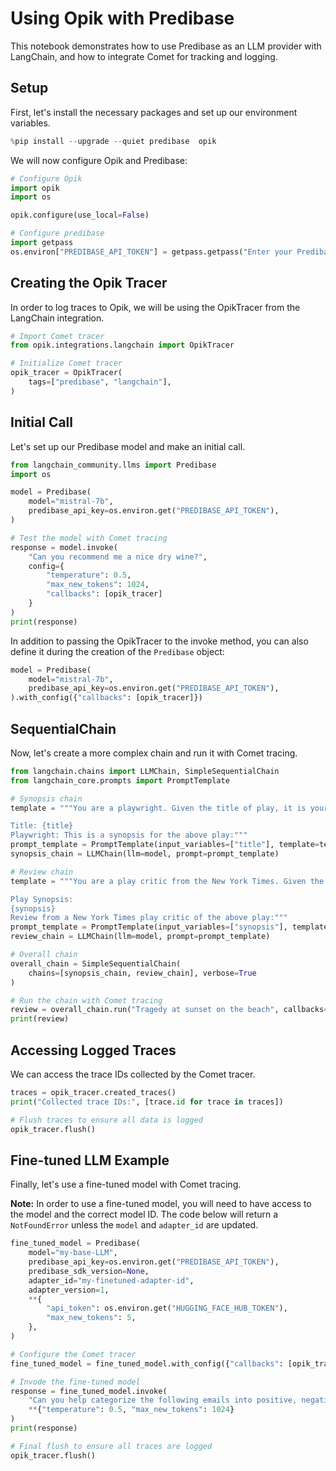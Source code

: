 # Using Opik with Predibase

This notebook demonstrates how to use Predibase as an LLM provider with LangChain, and how to integrate Comet for tracking and logging.

## Setup

First, let's install the necessary packages and set up our environment variables.


```python
%pip install --upgrade --quiet predibase  opik
```

We will now configure Opik and Predibase:


```python
# Configure Opik
import opik
import os

opik.configure(use_local=False)

# Configure predibase
import getpass
os.environ["PREDIBASE_API_TOKEN"] = getpass.getpass("Enter your Predibase API token")
```

## Creating the Opik Tracer

In order to log traces to Opik, we will be using the OpikTracer from the LangChain integration.


```python
# Import Comet tracer
from opik.integrations.langchain import OpikTracer

# Initialize Comet tracer
opik_tracer = OpikTracer(
    tags=["predibase", "langchain"],
)
```

## Initial Call

Let's set up our Predibase model and make an initial call.


```python
from langchain_community.llms import Predibase
import os

model = Predibase(
    model="mistral-7b",
    predibase_api_key=os.environ.get("PREDIBASE_API_TOKEN"),
)

# Test the model with Comet tracing
response = model.invoke(
    "Can you recommend me a nice dry wine?",
    config={
        "temperature": 0.5,
        "max_new_tokens": 1024,
        "callbacks": [opik_tracer]
    }
)
print(response)
```

In addition to passing the OpikTracer to the invoke method, you can also define it during the creation of the `Predibase` object:

```python
model = Predibase(
    model="mistral-7b",
    predibase_api_key=os.environ.get("PREDIBASE_API_TOKEN"),
).with_config({"callbacks": [opik_tracer]})
```

## SequentialChain

Now, let's create a more complex chain and run it with Comet tracing.


```python
from langchain.chains import LLMChain, SimpleSequentialChain
from langchain_core.prompts import PromptTemplate

# Synopsis chain
template = """You are a playwright. Given the title of play, it is your job to write a synopsis for that title.

Title: {title}
Playwright: This is a synopsis for the above play:"""
prompt_template = PromptTemplate(input_variables=["title"], template=template)
synopsis_chain = LLMChain(llm=model, prompt=prompt_template)

# Review chain
template = """You are a play critic from the New York Times. Given the synopsis of play, it is your job to write a review for that play.

Play Synopsis:
{synopsis}
Review from a New York Times play critic of the above play:"""
prompt_template = PromptTemplate(input_variables=["synopsis"], template=template)
review_chain = LLMChain(llm=model, prompt=prompt_template)

# Overall chain
overall_chain = SimpleSequentialChain(
    chains=[synopsis_chain, review_chain], verbose=True
)

# Run the chain with Comet tracing
review = overall_chain.run("Tragedy at sunset on the beach", callbacks=[opik_tracer])
print(review)
```

## Accessing Logged Traces

We can access the trace IDs collected by the Comet tracer.


```python
traces = opik_tracer.created_traces()
print("Collected trace IDs:", [trace.id for trace in traces])

# Flush traces to ensure all data is logged
opik_tracer.flush()
```

## Fine-tuned LLM Example

Finally, let's use a fine-tuned model with Comet tracing.

**Note:** In order to use a fine-tuned model, you will need to have access to the model and the correct model ID. The code below will return a `NotFoundError` unless the `model` and `adapter_id` are updated.


```python
fine_tuned_model = Predibase(
    model="my-base-LLM",
    predibase_api_key=os.environ.get("PREDIBASE_API_TOKEN"),
    predibase_sdk_version=None,
    adapter_id="my-finetuned-adapter-id",
    adapter_version=1,
    **{
        "api_token": os.environ.get("HUGGING_FACE_HUB_TOKEN"),
        "max_new_tokens": 5,
    },
)

# Configure the Comet tracer
fine_tuned_model = fine_tuned_model.with_config({"callbacks": [opik_tracer]})

# Invode the fine-tuned model
response = fine_tuned_model.invoke(
    "Can you help categorize the following emails into positive, negative, and neutral?",
    **{"temperature": 0.5, "max_new_tokens": 1024}
)
print(response)

# Final flush to ensure all traces are logged
opik_tracer.flush()
```
